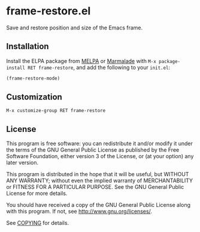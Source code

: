 frame-restore.el
================

Save and restore position and size of the Emacs frame.

Installation
------------

Install the ELPA package from [MELPA][] or [Marmalade][] with `M-x
package-install RET frame-restore`, and add the following to your `init.el`:

```scheme
(frame-restore-mode)
```

Customization
-------------

`M-x customize-group RET frame-restore`

License
-------

This program is free software: you can redistribute it and/or modify it under
the terms of the GNU General Public License as published by the Free Software
Foundation, either version 3 of the License, or (at your option) any later
version.

This program is distributed in the hope that it will be useful, but WITHOUT ANY
WARRANTY; without even the implied warranty of MERCHANTABILITY or FITNESS FOR A
PARTICULAR PURPOSE.  See the GNU General Public License for more details.

You should have received a copy of the GNU General Public License along with
this program.  If not, see http://www.gnu.org/licenses/.

See [COPYING][] for details.

[melpa]: http://melpa.milkbox.net
[marmalade]: http://marmalade-repo.org/
[copying]: https://github.com/lunaryorn/frame-restore.el/blob/master/COPYING
